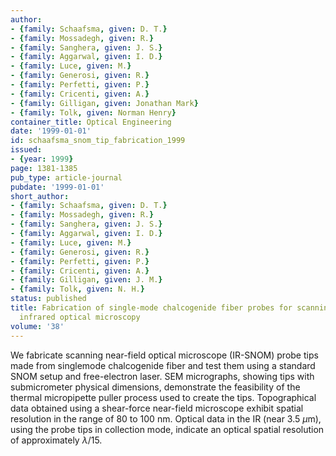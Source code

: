 ```yaml
---
author:
- {family: Schaafsma, given: D. T.}
- {family: Mossadegh, given: R.}
- {family: Sanghera, given: J. S.}
- {family: Aggarwal, given: I. D.}
- {family: Luce, given: M.}
- {family: Generosi, given: R.}
- {family: Perfetti, given: P.}
- {family: Cricenti, given: A.}
- {family: Gilligan, given: Jonathan Mark}
- {family: Tolk, given: Norman Henry}
container_title: Optical Engineering
date: '1999-01-01'
id: schaafsma_snom_tip_fabrication_1999
issued:
- {year: 1999}
page: 1381-1385
pub_type: article-journal
pubdate: '1999-01-01'
short_author:
- {family: Schaafsma, given: D. T.}
- {family: Mossadegh, given: R.}
- {family: Sanghera, given: J. S.}
- {family: Aggarwal, given: I. D.}
- {family: Luce, given: M.}
- {family: Generosi, given: R.}
- {family: Perfetti, given: P.}
- {family: Cricenti, given: A.}
- {family: Gilligan, given: J. M.}
- {family: Tolk, given: N. H.}
status: published
title: Fabrication of single-mode chalcogenide fiber probes for scanning near-field
  infrared optical microscopy
volume: '38'
---
```

We fabricate scanning near-field optical microscope (IR-SNOM) probe tips made from singlemode chalcogenide fiber and test them using a standard SNOM setup and free-electron laser. SEM micrographs, showing tips with submicrometer physical dimensions, demonstrate the feasibility of the thermal micropipette puller process used to create the tips. Topographical data obtained using a shear-force near-field microscope exhibit spatial resolution in the range of 80 to 100 nm. Optical data in the IR (near 3.5 $\mu$m), using the probe tips in collection mode, indicate an optical spatial resolution of approximately $\lambda/15$.
